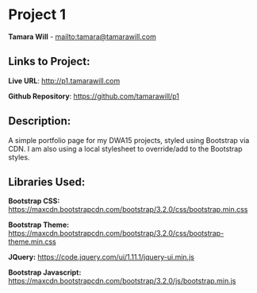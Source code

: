 # Project 1
**Tamara Will** - <mailto:tamara@tamarawill.com>

## Links to Project:
**Live URL**: <http://p1.tamarawill.com>

**Github Repository**: <https://github.com/tamarawill/p1>

## Description:

A simple portfolio page for my DWA15 projects, styled using Bootstrap via CDN. I am also using a local stylesheet to override/add to the Bootstrap styles.

## Libraries Used:

**Bootstrap CSS:**
<https://maxcdn.bootstrapcdn.com/bootstrap/3.2.0/css/bootstrap.min.css>

**Bootstrap Theme:** 
<https://maxcdn.bootstrapcdn.com/bootstrap/3.2.0/css/bootstrap-theme.min.css>

**JQuery:**
<https://code.jquery.com/ui/1.11.1/jquery-ui.min.js>

**Bootstrap Javascript:** 
<https://maxcdn.bootstrapcdn.com/bootstrap/3.2.0/js/bootstrap.min.js>

